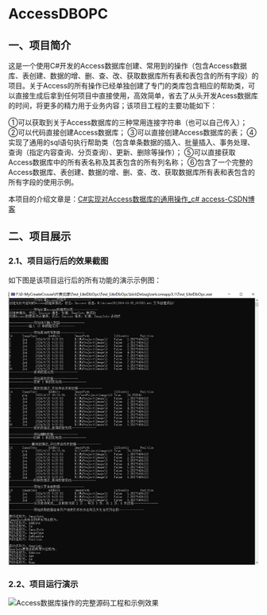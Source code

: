 # AccessDBOPC
## 一、项目简介

​	这是一个使用C#开发的Access数据库创建、常用到的操作（包含Access数据库、表创建、数据的增、删、查、改、获取数据库所有表和表包含的所有字段）的项目。关于Access的所有操作已经单独创建了专门的类库包含相应的帮助类，可以直接生成后拿到任何项目中直接使用，高效简单，省去了从头开发Acess数据库的时间，将更多的精力用于业务内容；该项目工程的主要功能如下：

①可以获取到关于Access数据库的三种常用连接字符串（也可以自己传入）；
②可以代码直接创建Access数据库；
③可以直接创建Access数据库的表；
④实现了通用的sql语句执行帮助类（包含单条数据的插入、批量插入、事务处理、查询（指定内容查询、分页查询）、更新、删除等操作）；
⑤可以直接获取Access数据库中的所有表名称及其表包含的所有列名称；
⑥包含了一个完整的Access数据库、表创建、数据的增、删、查、改、获取数据库所有表和表包含的所有字段的使用示例。

本项目的介绍文章是：[C#实现对Access数据库的通用操作_c# access-CSDN博客](https://coffeemilk.blog.csdn.net/article/details/124233626)

## 二、项目展示

### 2.1、项目运行后的效果截图

如下图是该项目运行后的所有功能的演示示例图：

![Access数据库工程示例](.\Access数据库工程示例.png)


### 2.2、项目运行演示

![Access数据库操作的完整源码工程和示例效果](.\Access数据库操作的完整源码工程和示例效果.gif)
